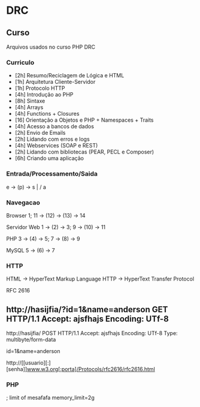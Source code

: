 # DRC

## Curso 
Arquivos usados no curso PHP DRC

### Curriculo
- [2h] Resumo/Reciclagem de Lógica e HTML
- [1h] Arquitetura Cliente-Servidor
- [1h] Protocolo HTTP
- [4h] Introdução ao PHP
- [8h] Sintaxe
- [4h] Arrays
- [4h] Functions + Closures
- [16] Orientação a Objetos e PHP + Namespaces + Traits
- [4h] Acesso a bancos de dados
- [2h] Envio de Emails
- [2h] Lidando com erros e logs
- [4h] Webservices (SOAP e REST)
- [2h] Lidando com bibliotecas (PEAR, PECL e Composer)
- [6h] Criando uma aplicação


### Entrada/Processamento/Saida

e -> (p) -> s
      |
      \/
      a

### Navegacao

Browser 1; 11 -> (12) -> (13) -> 14

Servidor Web 1 -> (2) -> 3; 9 -> (10) -> 11

PHP 3 -> (4) -> 5; 7 -> (8) -> 9

MySQL 5 -> (6) -> 7

### HTTP
HTML -> HyperText Markup Language
HTTP -> HyperText Transfer Protocol

RFC 2616


http://hasijfia/?id=1&name=anderson
GET HTTP/1.1
Accept: ajsfhajs
Encoding: UTf-8
-------------
http://hasijfia/
POST HTTP/1.1
Accept: ajsfhajs
Encoding: UTf-8
Type: multibyte/form-data

id=1&name=anderson

http://[[usuario][:][senha]]www.w3.org[:porta]/Protocols/rfc2616/rfc2616.html

### PHP

; limit of mesafafa
memory_limit=2g

